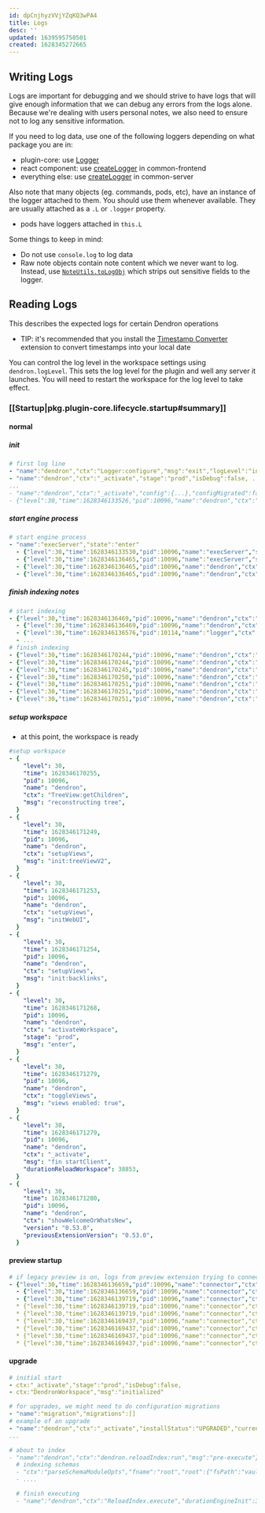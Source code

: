 ```yaml
---
id: dpCnjhyzVVjYZqKQ3wPA4
title: Logs
desc: ''
updated: 1639595750501
created: 1628345272665
---
```


## Writing Logs

Logs are important for debugging and we should strive to have logs that will give enough information that we can debug any errors from the logs alone. Because we're dealing with users personal notes, we also need to ensure not to log any sensitive information.

If you need to log data, use one of the following loggers depending on what package you are in:

- plugin-core: use [Logger](https://github.com/dendronhq/dendron/blob/master/packages/plugin-core/src/logger.ts#L22:L22)
- react component: use [createLogger](https://github.com/dendronhq/dendron/blob/master/packages/common-frontend/src/utils/logger.ts#L3:L3) in common-frontend
- everything else: use [createLogger](https://github.com/dendronhq/dendron/blob/master/packages/common-server/src/logger.ts#L36:L36) in common-server

Also note that many objects (eg. commands, pods, etc), have an instance of the logger attached to them. You should use them whenever available. They are usually attached as a `.L` or `.logger` property.

- pods have loggers attached in `this.L`

Some things to keep in mind:

- Do not use `console.log` to log data
- Raw note objects contain note content which we never want to log. Instead, use [`NoteUtils.toLogObj`](https://github.com/dendronhq/dendron/blob/master/packages/common-all/src/dnode.ts) which strips out sensitive fields to the logger.

## Reading Logs

This describes the expected logs for certain Dendron operations

- TIP: it's recommended that you install the [Timestamp Converter](https://marketplace.visualstudio.com/items?itemName=Stalinbalraj.timestamp-converter) extension to convert timestamps into your local date

You can control the log level in the workspace settings using `dendron.logLevel`. This sets the log level for the plugin and well any server it launches. You will need to restart the workspace for the log level to take effect.

### [[Startup|pkg.plugin-core\.lifecycle\.startup#summary]]

#### normal

##### init

```yml
# first log line
- "name":"dendron","ctx":"Logger:configure","msg":"exit","logLevel":"info"
- "name":"dendron","ctx":"_activate","stage":"prod","isDebug":false, ...
...
- "name":"dendron","ctx":"_activate","config":{...},"configMigrated":false,"msg":"read dendron config"}
- {"level":30,"time":1628346133526,"pid":10096,"name":"dendron","ctx":"_activate","installStatus":"NO_CHANGE","currentVersion":"0.53.0","previousWorkspaceVersion":"0.53.0","previousGlobalVersion":"0.53.0","platform":"darwin","extensions":[...],"vaults":[...]}
```

##### start engine process

```yml
# start engine process
- "name":"execServer","state":"enter"
  - {"level":30,"time":1628346133530,"pid":10096,"name":"execServer","state":"post:exec.node"}
  - {"level":30,"time":1628346136465,"pid":10096,"name":"execServer","state":"message","message":"49847"}
  - {"level":30,"time":1628346136465,"pid":10096,"name":"dendron","ctx":"WSUtils.handleServerProcess","msg":"subprocess running","pid":10114}
  - {"level":30,"time":1628346136465,"pid":10096,"name":"dendron","ctx":"_activate","msg":"post-start-server","port":49847,"durationStartServer":4056}
```

##### finish indexing notes

```yml
# start indexing
- {"level":30,"time":1628346136469,"pid":10096,"name":"dendron","ctx":"dendron.reloadIndex:run","msg":"pre-execute"}
  - {"level":30,"time":1628346136469,"pid":10096,"name":"dendron","ctx":"ReloadIndex.execute","msg":"enter"}
  - {"level":30,"time":1628346136576,"pid":10114,"name":"logger","ctx":"parseSchemaModuleOpts","fname":"root","root":{"fsPath":"vault","workspace":"users","name":"users","sync":"sync"},"imports":[]}
  - ...
# finish indexing
- {"level":30,"time":1628346170244,"pid":10096,"name":"dendron","ctx":"ReloadIndex.execute","durationEngineInit":33772}
- {"level":30,"time":1628346170244,"pid":10096,"name":"dendron","ctx":"ReloadIndex.execute","msg":"exit"}
- {"level":30,"time":1628346170245,"pid":10096,"name":"dendron","ctx":"dendron.reloadIndex:run","msg":"post-execute"}
- {"level":30,"time":1628346170250,"pid":10096,"name":"dendron","ctx":"reloadWorkspace","msg":"post-ws.reloadWorkspace"}
- {"level":30,"time":1628346170251,"pid":10096,"name":"dendron","ctx":"reloadWorkspace","msg":"exit"}
- {"level":30,"time":1628346170251,"pid":10096,"name":"dendron","ctx":"postReloadWorkspace","msg":"same wsVersion"}
- {"level":30,"time":1628346170251,"pid":10096,"name":"dendron","ctx":"postReloadWorkspace","msg":"exit"}
```

##### setup workspace

- at this point, the workspace is ready

```yml
#setup workspace
- {
    "level": 30,
    "time": 1628346170255,
    "pid": 10096,
    "name": "dendron",
    "ctx": "TreeView:getChildren",
    "msg": "reconstructing tree",
  }
- {
    "level": 30,
    "time": 1628346171249,
    "pid": 10096,
    "name": "dendron",
    "ctx": "setupViews",
    "msg": "init:treeViewV2",
  }
- {
    "level": 30,
    "time": 1628346171253,
    "pid": 10096,
    "name": "dendron",
    "ctx": "setupViews",
    "msg": "initWebUI",
  }
- {
    "level": 30,
    "time": 1628346171254,
    "pid": 10096,
    "name": "dendron",
    "ctx": "setupViews",
    "msg": "init:backlinks",
  }
- {
    "level": 30,
    "time": 1628346171268,
    "pid": 10096,
    "name": "dendron",
    "ctx": "activateWorkspace",
    "stage": "prod",
    "msg": "enter",
  }
- {
    "level": 30,
    "time": 1628346171279,
    "pid": 10096,
    "name": "dendron",
    "ctx": "toggleViews",
    "msg": "views enabled: true",
  }
- {
    "level": 30,
    "time": 1628346171279,
    "pid": 10096,
    "name": "dendron",
    "ctx": "_activate",
    "msg": "fin startClient",
    "durationReloadWorkspace": 38853,
  }
- {
    "level": 30,
    "time": 1628346171280,
    "pid": 10096,
    "name": "dendron",
    "ctx": "showWelcomeOrWhatsNew",
    "version": "0.53.0",
    "previousExtensionVersion": "0.53.0",
  }
```

#### preview startup

```yml
# if legacy preview is on, logs from preview extension trying to connect
- {"level":30,"time":1628346136659,"pid":10096,"name":"connector","ctx":"EngineConnector:init","msg":"enter","opts":{}}
  - {"level":30,"time":1628346136659,"pid":10096,"name":"connector","ctx":"EngineConnector:createServerWatcher","msg":"enter","opts":{}}
  - {"level":30,"time":1628346139719,"pid":10096,"name":"connector","ctx":"EngineConnector:_connect","portCreated":1628346136469,"wsActivation":1628346133522}
  * {"level":30,"time":1628346139719,"pid":10096,"name":"connector","ctx":"EngineConnector:_connect","msg":"initFromExistingFile","port":49847}
  * {"level":30,"time":1628346139719,"pid":10096,"name":"connector","ctx":"EngineConnector:tryToConnect","port":49847,"msg":"enter"}
  * {"level":30,"time":1628346169437,"pid":10096,"name":"connector","ctx":"EngineConnector:tryToConnect","msg":"connected","info":{"version":"0.53.0"}}
  * {"level":30,"time":1628346169437,"pid":10096,"name":"connector","ctx":"EngineConnector:connectAndInit","msg":"checking for engine"}
  * {"level":30,"time":1628346169437,"pid":10096,"name":"connector","ctx":"EngineConnector:connectAndInit","msg":"found engine"}
  * {"level":30,"time":1628346169437,"pid":10096,"name":"connector","ctx":"EngineConnector:initEngine","msg":"enter","port":49847}
```

#### upgrade

```yml
# initial start
- ctx:"_activate","stage":"prod","isDebug":false,
- ctx:"DendronWorkspace","msg":"initialized"

# for upgrades, we might need to do configuration migrations
- "name":"migration","migrations":[]
# example of an upgrade
- "name":"dendron","ctx":"_activate","installStatus":"UPGRADED","currentVersion":"0.53.0","previousWorkspaceVersion":"0.52.0","previousGlobalVersion":"0.52.0","platform":"darwin","extensions":[{"id":"dendron.dendron-paste-image","version":"1.0.4","active":false},{"id":"dendron.dendron-markdown-shortcuts","version":"0.12.1","active":true},{"id":"dendron.dendron-markdown-preview-enhanced","version":"0.10.57","active":false}],"vaults":[...]}
...

# about to index
- "name":"dendron","ctx":"dendron.reloadIndex:run","msg":"pre-execute"}
  # indexing schemas
  - "ctx":"parseSchemaModuleOpts","fname":"root","root":{"fsPath":"vault","workspace":"users","name":"users","sync":"sync"},"imports":[]}...
  - ....

  # finish executing
  - "name":"dendron","ctx":"ReloadIndex.execute","durationEngineInit":39686}
```
